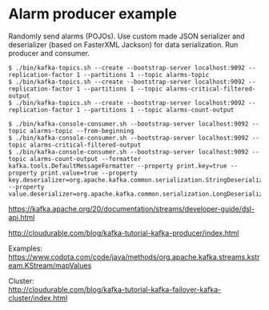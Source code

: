 # Alarm producer example


Randomly send alarms (POJOs). Use custom made JSON serializer and deserializer (based on FasterXML Jackson) 
for data serialization.
Run producer and consumer.

```
$ ./bin/kafka-topics.sh --create --bootstrap-server localhost:9092 --replication-factor 1 --partitions 1 --topic alarms-topic
$ ./bin/kafka-topics.sh --create --bootstrap-server localhost:9092 --replication-factor 1 --partitions 1 --topic alarms-critical-filtered-output
$ ./bin/kafka-topics.sh --create --bootstrap-server localhost:9092 --replication-factor 1 --partitions 1 --topic alarms-count-output
```

```
$ ./bin/kafka-console-consumer.sh --bootstrap-server localhost:9092 --topic alarms-topic --from-beginning
$ ./bin/kafka-console-consumer.sh --bootstrap-server localhost:9092 --topic alarms-critical-filtered-output
$ ./bin/kafka-console-consumer.sh --bootstrap-server localhost:9092 --topic alarms-count-output --formatter kafka.tools.DefaultMessageFormatter --property print.key=true --property print.value=true --property key.deserializer=org.apache.kafka.common.serialization.StringDeserializer --property value.deserializer=org.apache.kafka.common.serialization.LongDeserializer
```


https://kafka.apache.org/20/documentation/streams/developer-guide/dsl-api.html

http://cloudurable.com/blog/kafka-tutorial-kafka-producer/index.html

Examples:
https://www.codota.com/code/java/methods/org.apache.kafka.streams.kstream.KStream/mapValues

Cluster:  
http://cloudurable.com/blog/kafka-tutorial-kafka-failover-kafka-cluster/index.html

